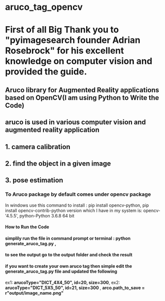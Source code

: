 # aruco_tag_opencv
# First of all Big Thank you to "pyimagesearch founder Adrian Rosebrock" for his excellent knowledge on computer vision and provided the guide.
## Aruco library for Augmented Reality applications based on OpenCV(I am using Python to Write the Code)
## aruco is used in various computer vision and augmented reality application
## 1. camera calibration
## 2. find the object in a given image
## 3. pose estimation
### To Aruco package by default comes under opencv package
In windows use this command to install : pip install opencv-python,
pip install opencv-contrib-python
version which I have in my system is: opencv- '4.5.5', python-Python 3.6.8 64 bit
#### How to Run the Code
#### simplily run the file in command prompt or terminal : python generate_aruco_tag.py ,
#### to see the output go to the output folder and check the result
#### if you want to create your own aruco tag then simple edit the generate_aruco_tag.py file and updated the following 
 ex1:<b> arucoType="DICT_4X4_50", id=20, size=300</b>, 
ex2:<b> arucoType="DICT_5X5_50", id=21, size=300 </b>,
<b> arco.path_to_save = r"output/image_name.png" </b>
